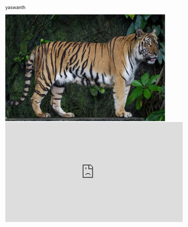 <html>
<head><title>yaswanth</title>
</head>
<body>
<p> yaswanth </p>
<img src="image.jpg"/>
<iframe width="560" height="315" src="https://www.youtube.com/embed/OMBEtL6-mnU?si=AYU8aVTKUZKFiXf2"
 title="YouTube video player" frameborder="0" allow="accelerometer; autoplay; clipboard-write; encrypted-media;
 gyroscope; picture-in-picture; web-share" allowfullscreen></iframe>

</body>



</html>

